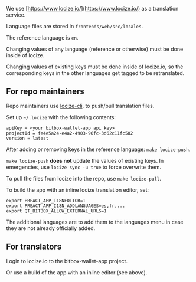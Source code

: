 We use [https://www.locize.io/](https://www.locize.io/) as a translation service.

Language files are stored in `frontends/web/src/locales`.

The reference language is `en`.

Changing values of any language (reference or otherwise) must be done inside of locize.

Changing values of existing keys must be done inside of locize.io, so the corresponding keys in the
other languages get tagged to be retranslated.

## For repo maintainers

Repo maintainers use [locize-cli](https://github.com/locize/locize-cli). to push/pull translation
files.

Set up `~/.locize` with the following contents:

```
apiKey = <your bitbox-wallet-app api key>
projectId = fe4e5a24-e4a2-4903-96fc-3d62c11fc502
version = latest
```

After adding or removing keys in the reference language: `make locize-push`.

`make locize-push` **does not** update the values of existing keys. In emergencies, use
`locize sync -u true` to force overwrite them.

To pull the files from locize into the repo, use `make locize-pull`.

To build the app with an inline locize translation editor, set:

```
export PREACT_APP_I18NEDITOR=1
export PREACT_APP_I18N_ADDLANGUAGES=es,fr,...
export QT_BITBOX_ALLOW_EXTERNAL_URLS=1
```

The additional languages are to add them to the languages menu in case they are not already
officially added.

## For translators

Login to locize.io to the bitbox-wallet-app project.

Or use a build of the app with an inline editor (see above).
